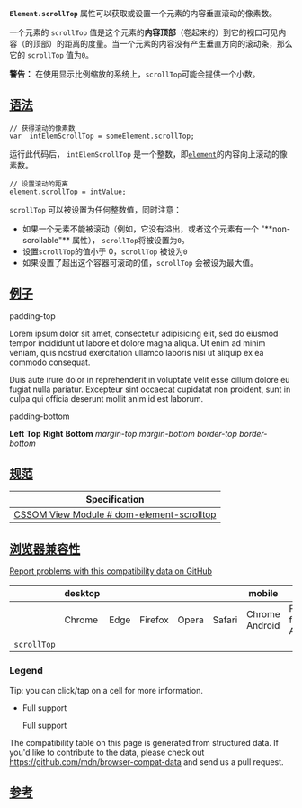 **`Element.scrollTop`** 属性可以获取或设置一个元素的内容垂直滚动的像素数。

一个元素的 `scrollTop` 值是这个元素的**内容顶部**（卷起来的）到它的视口可见内容（的顶部）的距离的度量。当一个元素的内容没有产生垂直方向的滚动条，那么它的 `scrollTop` 值为`0`。

**警告：** 在使用显示比例缩放的系统上，`scrollTop`可能会提供一个小数。

## [语法](#语法)

```
// 获得滚动的像素数
var  intElemScrollTop = someElement.scrollTop;
```

运行此代码后， `intElemScrollTop` 是一个整数，即[`element`](https://developer.mozilla.org/zh-CN/docs/Web/API/Element)的内容向上滚动的像素数。

```
// 设置滚动的距离
element.scrollTop = intValue;
```

`scrollTop` 可以被设置为任何整数值，同时注意：

* 如果一个元素不能被滚动（例如，它没有溢出，或者这个元素有一个 "\*\*non-scrollable"\*\* 属性）， `scrollTop`将被设置为`0`。
* 设置`scrollTop`的值小于 0，`scrollTop` 被设为`0`
* 如果设置了超出这个容器可滚动的值，`scrollTop` 会被设为最大值。

## [例子](#例子)

padding-top

Lorem ipsum dolor sit amet, consectetur adipisicing elit, sed do eiusmod tempor incididunt ut labore et dolore magna aliqua. Ut enim ad minim veniam, quis nostrud exercitation ullamco laboris nisi ut aliquip ex ea commodo consequat.

Duis aute irure dolor in reprehenderit in voluptate velit esse cillum dolore eu fugiat nulla pariatur. Excepteur sint occaecat cupidatat non proident, sunt in culpa qui officia deserunt mollit anim id est laborum.

padding-bottom

**Left** **Top** **Right** **Bottom** *margin-top* *margin-bottom* *border-top* *border-bottom*

## [规范](#规范)

| Specification                                                                                                           |
| ----------------------------------------------------------------------------------------------------------------------- |
| [CSSOM View Module<!-- --> # <!-- -->dom-element-scrolltop](https://drafts.csswg.org/cssom-view/#dom-element-scrolltop) |

## [浏览器兼容性](#浏览器兼容性)

[Report problems with this compatibility data on GitHub](https://github.com/mdn/browser-compat-data/issues/new?mdn-url=https%3A%2F%2Fdeveloper.mozilla.org%2Fzh-CN%2Fdocs%2FWeb%2FAPI%2FElement%2FscrollTop\&metadata=%3C%21--+Do+not+make+changes+below+this+line+--%3E%0A%3Cdetails%3E%0A%3Csummary%3EMDN+page+report+details%3C%2Fsummary%3E%0A%0A*+Query%3A+%60api.Element.scrollTop%60%0A*+Report+started%3A+2024-01-25T05%3A24%3A47.837Z%0A%0A%3C%2Fdetails%3E\&title=api.Element.scrollTop+-+%3CSUMMARIZE+THE+PROBLEM%3E\&template=data-problem.yml "Report an issue with this compatibility data")

|             | desktop |      |         |       |        | mobile         |                     |               |               |                  |                 |
| ----------- | ------- | ---- | ------- | ----- | ------ | -------------- | ------------------- | ------------- | ------------- | ---------------- | --------------- |
|             | Chrome  | Edge | Firefox | Opera | Safari | Chrome Android | Firefox for Android | Opera Android | Safari on iOS | Samsung Internet | WebView Android |
| `scrollTop` |         |      |         |       |        |                |                     |               |               |                  |                 |

### Legend

Tip: you can click/tap on a cell for more information.

* Full support

  Full support

The compatibility table on this page is generated from structured data. If you'd like to contribute to the data, please check out <https://github.com/mdn/browser-compat-data> and send us a pull request.

## [参考](#参考)
